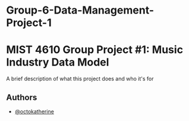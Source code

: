 # Group-6-Data-Management-Project-1
# MIST 4610 Group Project #1: Music Industry Data Model

A brief description of what this project does and who it's for


## Authors

- [@octokatherine](https://www.github.com/octokatherine)
